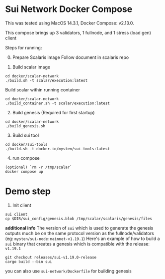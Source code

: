 # Sui Network Docker Compose

This was tested using MacOS 14.3.1, Docker Compose: v2.13.0.

This compose brings up 3 validators, 1 fullnode, and 1 stress (load gen) client

Steps for running:

0. Prepare Scalaris image
Follow document in scalaris repo


1. Build scalar image

```
cd docker/scalar-network
./build.sh -t scalar/execution:latest

```

Build scalar within running container

```
cd docker/scalar-network
./build_container.sh -t scalar/execution:latest

```

2. Build genesis (Required for first startup)

```
cd docker/scalar-network
./build_genesis.sh
```

3. Build sui tool

 ```
cd docker/sui-tools
./build.sh -t docker.io/mysten/sui-tools:latest

``` 
4. run compose

```
(optional) `rm -r /tmp/scalar`
docker compose up
```

# Demo step

1. Init client
```
sui client
cp $DIR/sui_config/genesis.blob /tmp/scalar/scalaris/genesis/files
```


**additional info**
The version of `sui` which is used to generate the genesis outputs much be on the same protocol version as the fullnode/validators (eg: `mysten/sui-node:mainnet-v1.19.1`)
Here's an example of how to build a `sui` binary that creates a genesis which is compatible with the release: `v1.19.1`
```
git checkout releases/sui-v1.19.0-release
cargo build --bin sui
```
you can also use `sui-network/Dockerfile` for building genesis
